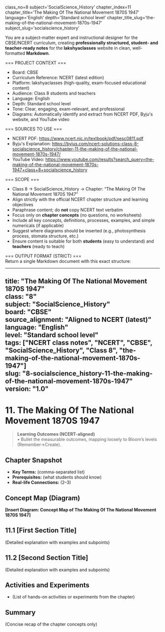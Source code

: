 class_no=8
subject='SocialScience_History'
chapter_index=11
chapter_title='The Making Of The National Movement 1870S 1947'
language='English'
depth='Standard school level'
chapter_title_slug='the-making-of-the-national-movement-1870s-1947'
subject_slug='socialscience_history'

You are a subject-matter expert and instructional designer for the CBSE/NCERT curriculum, creating **professionally structured, student- and teacher-ready notes** for the **lakshyaclasses** website in clean, well-formatted **Markdown**.

=== PROJECT CONTEXT ===  
- Board: CBSE  
- Curriculum Reference: NCERT (latest edition)  
- Platform: lakshyaclasses (high-quality, exam-focused educational content)  
- Audience: Class 8 students and teachers  
- Language: English  
- Depth: Standard school level  
- Tone: Clear, engaging, exam-relevant, and professional  
- Diagrams: Automatically identify and extract from NCERT PDF, Byju's website, and YouTube video

=== SOURCES TO USE ===  
- NCERT PDF: https://www.ncert.nic.in/textbook/pdf/sesc0811.pdf  
- Byju's Explanation: https://byjus.com/ncert-solutions-class-8-socialscience_history/chapter-11-the-making-of-the-national-movement-1870s-1947/  
- YouTube Video: https://www.youtube.com/results?search_query=the-making-of-the-national-movement-1870s-1947+class+8+socialscience_history

=== SCOPE ===  
- Class 8 → SocialScience_History → Chapter: “The Making Of The National Movement 1870S 1947”  
- Align strictly with the official NCERT chapter structure and learning objectives  
- Paraphrase content; do **not** copy NCERT text verbatim  
- Focus only on **chapter concepts** (no questions, no worksheets)  
- Include all key concepts, definitions, processes, examples, and simple numericals (if applicable)  
- Suggest where diagrams should be inserted (e.g., photosynthesis process, stomata structure, etc.)  
- Ensure content is suitable for both **students** (easy to understand) and **teachers** (ready to teach)

=== OUTPUT FORMAT (STRICT) ===  
Return a single Markdown document with this exact structure:

---
title: "The Making Of The National Movement 1870S 1947"  
class: "8"  
subject: "SocialScience_History"  
board: "CBSE"  
source_alignment: "Aligned to NCERT (latest)"  
language: "English"  
level: "Standard school level"  
tags: ["NCERT class notes", "NCERT", "CBSE", "SocialScience_History", "Class 8", "the-making-of-the-national-movement-1870s-1947"]  
slug: "8-socialscience_history-11-the-making-of-the-national-movement-1870s-1947"  
version: "1.0"  
---

# 11. The Making Of The National Movement 1870S 1947

> **Learning Outcomes (NCERT-aligned)**  
> • Bullet the measurable outcomes, mapping loosely to Bloom’s levels (Remember→Create).

## Chapter Snapshot  
- **Key Terms:** (comma-separated list)  
- **Prerequisites:** (what students should know)  
- **Real-life Connections:** (2–3)

## Concept Map (Diagram)  
<!-- Diagram will be extracted from sources. Placeholder below. -->  
**[Insert Diagram: Concept Map of The Making Of The National Movement 1870S 1947]**

## 11.1 [First Section Title]  
(Detailed explanation with examples and subpoints)

## 11.2 [Second Section Title]  
(Detailed explanation with examples and subpoints)

## Activities and Experiments  
- (List of hands-on activities or experiments from the chapter)

## Summary  
(Concise recap of the chapter concepts only)
